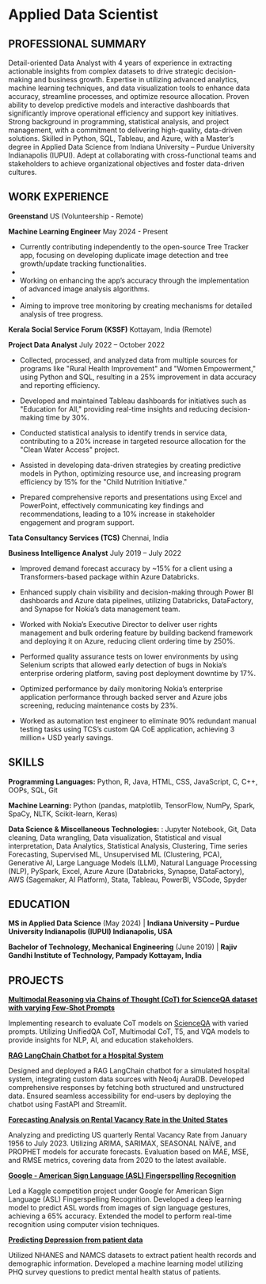 # Applied Data Scientist


## PROFESSIONAL SUMMARY
Detail-oriented Data Analyst with 4 years of experience in extracting actionable insights from complex datasets to drive strategic decision-making and business growth. Expertise in utilizing advanced analytics, machine learning techniques, and data visualization tools to enhance data accuracy, streamline processes, and optimize resource allocation. Proven ability to develop predictive models and interactive dashboards that significantly improve operational efficiency and support key initiatives. Strong background in programming, statistical analysis, and project management, with a commitment to delivering high-quality, data-driven solutions. Skilled in Python, SQL, Tableau, and Azure, with a Master’s degree in Applied Data Science from Indiana University – Purdue University Indianapolis (IUPUI). Adept at collaborating with cross-functional teams and stakeholders to achieve organizational objectives and foster data-driven cultures.


## WORK EXPERIENCE 

**Greenstand** US (Volunteership - Remote)

**Machine Learning Engineer** May 2024 - Present
- Currently contributing independently to the open-source Tree Tracker app, focusing on developing duplicate image detection and tree growth/update tracking functionalities.
- 
- Working on enhancing the app’s accuracy through the implementation of advanced image analysis algorithms.
- 
- Aiming to improve tree monitoring by creating mechanisms for detailed analysis of tree progress.


**Kerala Social Service Forum (KSSF)** Kottayam, India (Remote)

**Project Data Analyst** July 2022 – October 2022
- Collected, processed, and analyzed data from multiple sources for programs like "Rural Health Improvement" and "Women Empowerment," using Python and SQL, resulting in a 25% improvement in data accuracy and reporting efficiency.
  
- Developed and maintained Tableau dashboards for initiatives such as "Education for All," providing real-time insights and reducing decision-making time by 30%.
  
- Conducted statistical analysis to identify trends in service data, contributing to a 20% increase in targeted resource allocation for the "Clean Water Access" project.
  
- Assisted in developing data-driven strategies by creating predictive models in Python, optimizing resource use, and increasing program efficiency by 15% for the "Child Nutrition Initiative."

- Prepared comprehensive reports and presentations using Excel and PowerPoint, effectively communicating key findings and recommendations, leading to a 10% increase in stakeholder engagement and program support.


**Tata Consultancy Services (TCS)** Chennai, India

**Business Intelligence Analyst** July 2019 – July 2022
- Improved demand forecast accuracy by ~15% for a client using a Transformers-based package within Azure Databricks.
  
- Enhanced supply chain visibility and decision-making through Power BI dashboards and Azure data pipelines, utilizing Databricks, DataFactory, and Synapse for Nokia’s data management team.
  
- Worked with Nokia’s Executive Director to deliver user rights management and bulk ordering feature by building backend framework and deploying it on Azure, reducing client ordering time by 250%.
  
- Performed quality assurance tests on lower environments by using Selenium scripts that allowed early detection of bugs in Nokia’s enterprise ordering platform, saving post deployment downtime by 17%.

- Optimized performance by daily monitoring Nokia’s enterprise application performance through backed server and Azure jobs screening, reducing maintenance costs by 23%.

- Worked as automation test engineer to eliminate 90% redundant manual testing tasks using TCS’s custom QA CoE application, achieving 3 million+ USD yearly savings.


## SKILLS

**Programming Languages:**  Python, R, Java, HTML, CSS, JavaScript, C, C++, OOPs, SQL, Git
  
**Machine Learning:** Python (pandas, matplotlib, TensorFlow, NumPy, Spark, SpaCy, NLTK, Scikit-learn, Keras)
  
**Data Science & Miscellaneous Technologies:** : Jupyter Notebook, Git, Data cleaning, Data wrangling, Data visualization, Statistical and visual interpretation, Data Analytics, Statistical Analysis, Clustering, Time series Forecasting, Supervised ML, Unsupervised ML (Clustering, PCA), Generative AI, Large Language Models (LLM), Natural Language Processing (NLP), PySpark, Excel, Azure Azure (Databricks, Synapse, DataFactory), AWS (Sagemaker, AI Platform), Stata, Tableau, PowerBI, VSCode, Spyder


## EDUCATION

**MS in Applied Data Science** (May 2024)                      | **Indiana University – Purdue University Indianapolis (IUPUI) Indianapolis, USA**

**Bachelor of Technology, Mechanical Engineering** (June 2019) | **Rajiv Gandhi Institute of Technology, Pampady Kottayam, India**


## PROJECTS

[**Multimodal Reasoning via Chains of Thought (CoT) for ScienceQA dataset with varying Few-Shot Prompts**]()

Implementing research to evaluate CoT models on [ScienceQA](https://scienceqa.github.io/) with varied prompts. Utilizing UnifiedQA CoT, Multimodal CoT, T5, and VQA models to provide insights for NLP, AI, and education stakeholders.

[**RAG LangChain Chatbot for a Hospital System**]()

Designed and deployed a RAG LangChain chatbot for a simulated hospital system, integrating custom data sources with Neo4j AuraDB. Developed comprehensive responses by fetching both structured and unstructured data. Ensured seamless accessibility for end-users by deploying the chatbot using FastAPI and Streamlit.

[**Forecasting Analysis on Rental Vacancy Rate in the United States**]()

Analyzing and predicting US quarterly Rental Vacancy Rate from January 1956 to July 2023. Utilizing ARIMA, SARIMAX, SEASONAL NAÏVE, and PROPHET models for accurate forecasts. Evaluation based on MAE, MSE, and RMSE metrics, covering data from 2020 to the latest available.

[**Google - American Sign Language (ASL) Fingerspelling Recognition**](https://github.com/AlanVark/ASL)

Led a Kaggle competition project under Google for American Sign Language (ASL) Fingerspelling Recognition. Developed a deep learning model to predict ASL words from images of sign language gestures, achieving a 65% accuracy. Extended the model to perform real-time recognition using computer vision techniques.

[**Predicting Depression from patient data**](https://github.com/AlanVark/Depression_Class)

Utilized NHANES and NAMCS datasets to extract patient health records and demographic information. Developed a machine learning model utilizing PHQ survey questions to predict mental health status of patients.
